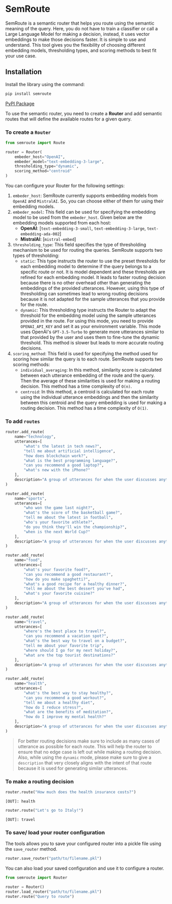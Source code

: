 # SemRoute

SemRoute is a semantic router that helps you route using the semantic meaning of the query. Here, you do not have to train a classifier or call a Large Language Model for making a decision, instead, it uses vector embeddings to make those decisions faster. It is simple to use and understand. This tool gives you the flexibility of choosing different embedding models, thresholding types, and scoring methods to best fit your use case. 

## Installation

Install the library using the command:

```bash
pip install semroute
```
[PyPI Package](https://pypi.org/project/semroute/)

To use the semantic router, you need to create a **Router** and add semantic routes that will define the available routes for a given query.

### To create a `Router`

```python
from semroute import Route

router = Router(
	embeder_host="OpenAI",
	embeder_model="text-embedding-3-large",
	thresholding_type="dynamic",
	scoring_method="centroid"
)
```

You can configure your Router for the following settings:

1. `embeder_host`: SemRoute currently supports embedding models from `OpenAI` and `MistralAI`. So, you can choose either of them for using their embedding models.
2. `embeder_model`: This field can be used for specifying the embedding model to be used from the `embeder_host`. Given below are the embedding models supported from each host:
	- **OpenAI**: \[`text-embedding-3-small`, `text-embedding-3-large`, `text-embedding-ada-002`\]
	- **MistralAI**: \[`mistral-embed`\]
3. `thresholding_type`: This field specifies the type of thresholding mechanism to be used for routing the queries. SemRoute supports two types of thresholding:
	- `static`: This type instructs the router to use the preset thresholds for each embedding model to determine if the query belongs to a specific route or not. It is model dependent and these thresholds are refined for each embedding model. It leads to faster routing decision because there is no other overhead other than generating the embeddings of the provided utterances. However, using this type of thresholding can sometimes lead to wrong routing decisions because it is not adapted for the sample utterances that you provide for the route.
	- `dynamic`: This thresholding type instructs the Router to adapt the threshold for the embedding model using the sample utterances provided in the route. For using this mode, you need to provide `OPENAI_API_KEY` and set it as your environment variable. This mode uses OpenAI's `GPT-3.5-Turbo` to generate more utterances similar to that provided by the user and uses them to fine-tune the dynamic threshold. This method is slower but leads to more accurate routing decisions.
4. `scoring_method`: This field is used for specifying the method used for scoring how similar the query is to each route. SemRoute supports two scoring methods:
	- `individual_averaging`: In this method, similarity score is calculated between each utterance embedding of the route and the query. Then the average of these similarities is used for making a routing decision. This method has a time complexity of `O(n)`.
	- `centroid`: In this method, a centroid is calculated for each route using the individual utterance embeddings and then the similarity between this centroid and the query embedding is used for making a routing decision. This method has a time complexity of `O(1)`.

### To add `routes`

```python
router.add_route(
    name="technology",
    utterances=[
        "what's the latest in tech news?",
        "tell me about artificial intelligence",
        "how does blockchain work?",
        "what is the best programming language?",
        "can you recommend a good laptop?",
        "what's new with the iPhone?"
    ],
    description="A group of utterances for when the user discusses anything related to technology"
)

router.add_route(
    name="sports",
    utterances=[
        "who won the game last night?",
        "what's the score of the basketball game?",
        "tell me about the latest in football",
        "who's your favorite athlete?",
        "do you think they'll win the championship?",
        "when is the next World Cup?"
    ],
    description="A group of utterances for when the user discusses anything related to sports"
)

router.add_route(
    name="food",
    utterances=[
        "what's your favorite food?",
        "can you recommend a good restaurant?",
        "how do you make spaghetti?",
        "what's a good recipe for a healthy dinner?",
        "tell me about the best dessert you've had",
        "what's your favorite cuisine?"
    ],
    description="A group of utterances for when the user discusses anything related to food"
)

router.add_route(
    name="travel",
    utterances=[
        "where's the best place to travel?",
        "can you recommend a vacation spot?",
        "what's the best way to travel on a budget?",
        "tell me about your favorite trip",
        "where should I go for my next holiday?",
        "what are the top tourist destinations?"
    ],
    description="A group of utterances for when the user discusses anything related to travel"
)

router.add_route(
    name="health",
    utterances=[
        "what's the best way to stay healthy?",
        "can you recommend a good workout?",
        "tell me about a healthy diet",
        "how do I reduce stress?",
        "what are the benefits of meditation?",
        "how do I improve my mental health?"
    ],
    description="A group of utterances for when the user discusses anything related to health"
)
```

> For better routing decisions make sure to include as many cases of utterance as possible for each route. This will help the router to ensure that no edge case is left out while making a routing decision. Also, while using the `dynamic` mode, please make sure to give a `description` that very closely aligns with the intent of that route because it is used for generating similar utterances.

### To make a routing decision

```python
router.route("How much does the health insurance costs?")
```

```shell
[OUT]: health
```

```python
router.route("Let's go to Italy!")
```

```shell
[OUT]: travel
```

### To save/ load your router configuration

The tools allows you to save your configured router into a pickle file using the `save_router` method.

```python
router.save_router("path/to/filename.pkl")
```

You can also load your saved configuration and use it to configure a router.

```python
from semroute import Router

router = Router()
router.load_router("path/to/filename.pkl")
router.route("Query to route")
```